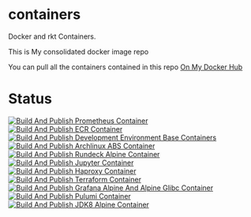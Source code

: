 # containers
Docker and rkt Containers.

This is My consolidated docker image repo

You can pull all the containers contained in this repo [On My Docker Hub][1]

  [1]: https://hub.docker.com/u/setkeh/

# Status
[![Build And Publish Prometheus Container](https://github.com/setkeh/containers/actions/workflows/prometheus-container.yml/badge.svg)](https://github.com/setkeh/containers/actions/workflows/prometheus-container.yml)
[![Build And Publish ECR Container](https://github.com/setkeh/containers/actions/workflows/ecr-container.yml/badge.svg)](https://github.com/setkeh/containers/actions/workflows/ecr-container.yml)
[![Build And Publish Development Environment Base Containers](https://github.com/setkeh/containers/actions/workflows/dev-containers.yml/badge.svg)](https://github.com/setkeh/containers/actions/workflows/dev-containers.yml)
[![Build And Publish Archlinux ABS Container](https://github.com/setkeh/containers/actions/workflows/archlinux-abs-container.yml/badge.svg)](https://github.com/setkeh/containers/actions/workflows/archlinux-abs-container.yml)
[![Build And Publish Rundeck Alpine Container](https://github.com/setkeh/containers/actions/workflows/rundeck-container.yml/badge.svg)](https://github.com/setkeh/containers/actions/workflows/rundeck-container.yml)
[![Build And Publish Jupyter Container](https://github.com/setkeh/containers/actions/workflows/jupyter-container.yml/badge.svg)](https://github.com/setkeh/containers/actions/workflows/jupyter-container.yml)
[![Build And Publish Haproxy Container](https://github.com/setkeh/containers/actions/workflows/haproxy-container.yml/badge.svg)](https://github.com/setkeh/containers/actions/workflows/haproxy-container.yml)
[![Build And Publish Terraform Container](https://github.com/setkeh/containers/actions/workflows/terraform-container.yml/badge.svg)](https://github.com/setkeh/containers/actions/workflows/terraform-container.yml)
[![Build And Publish Grafana Alpine And Alpine Glibc Container](https://github.com/setkeh/containers/actions/workflows/grafana-alpine-container.yml/badge.svg)](https://github.com/setkeh/containers/actions/workflows/grafana-alpine-container.yml)
[![Build And Publish Pulumi Container](https://github.com/setkeh/containers/actions/workflows/pulumi-container.yml/badge.svg)](https://github.com/setkeh/containers/actions/workflows/pulumi-container.yml)
[![Build And Publish JDK8 Alpine Container](https://github.com/setkeh/containers/actions/workflows/jdk8-container.yml/badge.svg)](https://github.com/setkeh/containers/actions/workflows/jdk8-container.yml)

